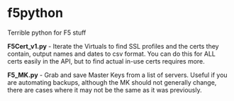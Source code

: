 # f5python
Terrible python for F5 stuff

**F5Cert_v1.py** - Iterate the Virtuals to find SSL profiles and the certs they contain, output names and dates to csv format.  You can do this for ALL certs easily in the API, but to find actual in-use certs requires more.

**F5_MK.py** - Grab and save Master Keys from a list of servers.  Useful if you are automating backups, although the MK should not generally change, there are cases where it may not be the same as it was previously. 

